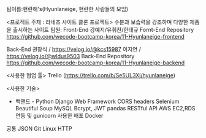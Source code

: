 팀이름:현란해's(Hyunlaneige, 현란한 사람들의 모임)

<프로젝트 주제 : 라네즈 사이트 클론 프로젝트>
수분과 보습력을 강조하며 다양한 제품을 출시하는 사이트
팀원:
Front-End
강예지/유휘찬/한태규
Fornt-End Repository
https://github.com/wecode-bootcamp-korea/11-Hyunlaneige-frontend

Back-End
권창식 / https://velog.io/@kcs15987
이지연 / https://velog.io/@wldus9503
Back-End Repository
https://github.com/wecode-bootcamp-korea/11-Hyunlaneige-backend

<사용한 협업 툴>
Trello (https://trello.com/b/Se5UL3Xj/hyunlaneige)

<사용한 기술>
- 백앤드 -
Python
Django Web Framework
CORS headers
Selenium
Beautiful Soup
MySQL
Bcrypt, JWT
pandas
RESTful API
AWS EC2,RDS 연동 및 gunicorn 사용한 배포
Docker

공통
JSON
Git
Linux
HTTP

